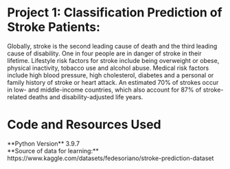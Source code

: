 # Project 1: Classification Prediction of Stroke Patients:
Globally, stroke is the second leading cause of death and the third leading cause of disability. One in four people are in danger of stroke in their lifetime. Lifestyle risk factors for stroke include being overweight or obese, physical inactivity, tobacco use and alcohol abuse. Medical risk factors include high blood pressure, high cholesterol, diabetes and a personal or family history of stroke or heart attack. An estimated 70% of strokes occur in low- and middle-income countries, which also account for 87% of stroke-related deaths and disability-adjusted life years.

# Code and Resources Used
<p> **Python Version** 3.9.7
  <br>
**Source of data for learning:** https://www.kaggle.com/datasets/fedesoriano/stroke-prediction-dataset
<p>
